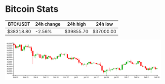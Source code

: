 # Bitcoin Stats

BTC/USDT|24h change|24h high|24h low|
|---|---|---|---|
|$38318.80|-2.56%|$39855.70|$37000.00|

<img src="./chart.svg">
